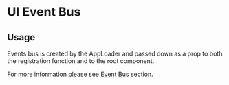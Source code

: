# UI Event Bus


## Usage
Events bus is created by the AppLoader and passed down as a prop to both the registration function and to the root component.
<!-- this is merged into the main readme so the link here should be absolute  -->
For more information please see [Event Bus](/docs/event-bus/index.md) section.
